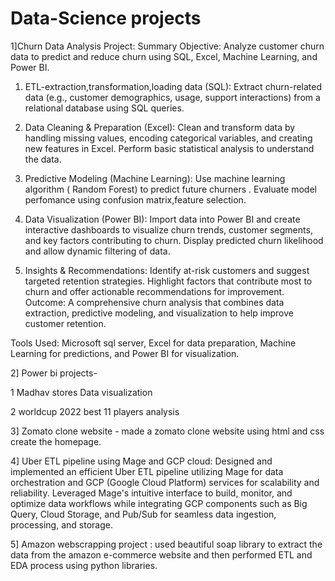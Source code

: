 # Data-Science projects 
1]Churn Data Analysis Project: Summary
  Objective: Analyze customer churn data to predict and reduce churn using SQL, Excel, Machine Learning, and Power BI.

   1. ETL-extraction,transformation,loading data (SQL):
  Extract churn-related data (e.g., customer demographics, usage, support interactions) from a relational database using SQL queries.

   3. Data Cleaning & Preparation (Excel):
   Clean and transform data by handling missing values, encoding categorical variables, and creating new features in Excel. Perform basic statistical analysis to understand the data.

  5. Predictive Modeling (Machine Learning):
  Use machine learning algorithm ( Random Forest) to predict future churners . Evaluate model perfomance using confusion matrix,feature selection.

  7. Data Visualization (Power BI):
  Import data into Power BI and create interactive dashboards to visualize churn trends, customer segments, and key factors contributing to churn. Display predicted churn likelihood and allow dynamic filtering of 
  data.

  9. Insights & Recommendations:
  Identify at-risk customers and suggest targeted retention strategies. Highlight factors that contribute most to churn and offer actionable recommendations for improvement.
  Outcome: A comprehensive churn analysis that combines data extraction, predictive modeling, and visualization to help improve customer retention.

  Tools Used: Microsoft sql server, Excel for data preparation, Machine Learning for predictions, and Power BI for visualization.

2] Power bi projects-
   
  1 Madhav stores Data visualization

  2 worldcup 2022 best 11 players analysis 


3] Zomato clone website -
   made a zomato clone website using html and css create the homepage.

4] Uber ETL pipeline using Mage and GCP cloud: Designed and implemented an efficient Uber ETL pipeline utilizing 
   Mage for data orchestration and GCP (Google Cloud Platform) services for scalability and reliability. Leveraged Mage's 
   intuitive interface to build, monitor, and optimize data workflows while integrating GCP components such as Big Query, 
   Cloud Storage, and Pub/Sub for seamless data ingestion, processing, and storage.

5] Amazon webscrapping project : used beautiful soap library to extract the data from the amazon e-commerce website and then
   performed ETL and EDA process using python libraries.



  
   
  
